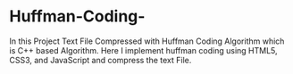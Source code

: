 # Huffman-Coding-
In this Project  Text File Compressed with Huffman Coding Algorithm which is C++ based Algorithm. Here I implement huffman coding using  HTML5, CSS3, and JavaScript and compress the text File.

